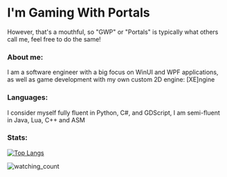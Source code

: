 # I'm Gaming With Portals
However, that's a mouthful, so "GWP" or "Portals" is typically what others call me, feel free to do the same!

### About me:
I am a software engineer with a big focus on WinUI and WPF applications, as well as game development with my own custom 2D engine: [XE]ngine

### Languages:
I consider myself fully fluent in Python, C#, and GDScript,
I am semi-fluent in Java, Lua, C++ and ASM

### Stats:
[![Top Langs](https://github-readme-stats.vercel.app/api/top-langs/?username=Gaming-With-Portals&theme=tokyonight&icons=true&hide=ruby,shell,gap&layout=donut)](https://github.com/anuraghazra/github-readme-stats)

<img src="https://komarev.com/ghpvc/?username=Gaming-With-Portals&color=brightgreen" alt="watching_count" />

